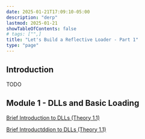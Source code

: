 ```yaml
---
date: 2025-01-21T17:09:10-05:00
description: "derp"
lastmod: 2025-01-21
showTableOfContents: false
# tags: ["",]
title: "Let's Build a Reflective Loader - Part 1"
type: "page"
---
```



## Introduction
TODO

## Module 1 - DLLs and Basic Loading
[Brief Introduction to DLLs (Theory 1.1)](../module01/intro_DLLs/)

[Brief Introductddion to DLLs (Theory 1.1)](../module01/intro_DLLs.md)